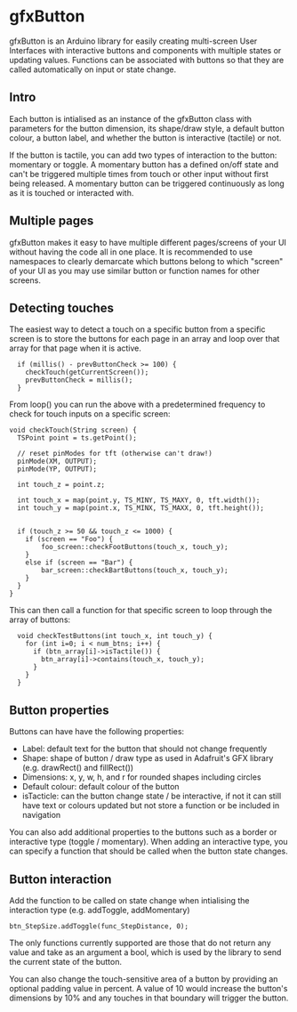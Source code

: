 # gfxButton

gfxButton is an Arduino library for easily creating multi-screen User Interfaces with interactive buttons and components with multiple states or updating values. Functions can be associated with buttons so that they are called automatically on input or state change.

## Intro
Each button is intialised as an instance of the gfxButton class with parameters for the button dimension, its shape/draw style, a default button colour, a button label, and whether the button is interactive (tactile) or not. 

If the button is tactile, you can add two types of interaction to the button: momentary or toggle. A momentary button has a defined on/off state and can't be triggered multiple times from touch or other input without first being released. A momentary button can be triggered continuously as long as it is touched or interacted with.  

## Multiple pages
gfxButton makes it easy to have multiple different pages/screens of your UI without having the code all in one place. It is recommended to use namespaces to clearly demarcate which buttons belong to which "screen" of your UI as you may use similar button or function names for other screens.
  
## Detecting touches
The easiest way to detect a touch on a specific button from a specific screen is to store the buttons for each page in an array and loop over that array for that page when it is active.

```
  if (millis() - prevButtonCheck >= 100) {
    checkTouch(getCurrentScreen());
    prevButtonCheck = millis();
  }
  ```
From loop() you can run the above with a predetermined frequency to check for touch inputs on a specific screen:
```
void checkTouch(String screen) {
  TSPoint point = ts.getPoint();

  // reset pinModes for tft (otherwise can't draw!)
  pinMode(XM, OUTPUT);
  pinMode(YP, OUTPUT);

  int touch_z = point.z;

  int touch_x = map(point.y, TS_MINY, TS_MAXY, 0, tft.width());
  int touch_y = map(point.x, TS_MINX, TS_MAXX, 0, tft.height());

  
  if (touch_z >= 50 && touch_z <= 1000) {
    if (screen == "Foo") {
        foo_screen::checkFootButtons(touch_x, touch_y);
    }
    else if (screen == "Bar") {
        bar_screen::checkBartButtons(touch_x, touch_y);
    }
  }
}
```
This can then call a function for that specific screen to loop through the array of buttons:
```
  void checkTestButtons(int touch_x, int touch_y) {
    for (int i=0; i < num_btns; i++) {
      if (btn_array[i]->isTactile()) {
        btn_array[i]->contains(touch_x, touch_y);
      }
    }
  }
```

## Button properties
Buttons can have have the following properties:

- Label: default text for the button that should not change frequently
- Shape: shape of button / draw type as used in Adafruit's GFX library (e.g. drawRect() and fillRect())
- Dimensions: x, y, w, h, and r for rounded shapes including circles
- Default colour: default colour of the button
- isTacticle: can the button change state / be interactive, if not it can still have text or colours updated but not store a function or be included in navigation

You can also add additional properties to the buttons such as a border or interactive type (toggle / momentary). When adding an interactive type, you can specify a function that should be called when the button state changes.

## Button interaction
Add the function to be called on state change when intialising the interaction type (e.g. addToggle, addMomentary)
```
btn_StepSize.addToggle(func_StepDistance, 0);
```
The only functions currently supported are those that do not return any value and take as an argument a bool, which is used by the library to send the current state of the button.

You can also change the touch-sensitive area of a button by providing an optional padding value in percent. A value of 10 would increase the button's dimensions by 10% and any touches in that boundary will trigger the button.